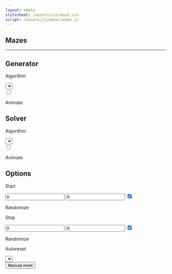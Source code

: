 ```yaml
---
layout: empty
stylesheet: /assets/css/maze.css
script: /assets/js/maze/index.js
---
```

<section class="main-wrapper">
	<div class="control-pane">
		<h1>Mazes</h1>
		<hr/>
		<div class="control-group">
			<h2 class="control-group-title">Generator</h2>
			<div class="control-row">
				<p>Algorithm</p>
				<select id="gen-selector"></select>
			</div>
			<div class="control-row">
				<input type="checkbox" id="gen-auto-animate" class="control-checkbox">
				<p>Animate</p>
			</div>
		</div>
		<div class="control-group">
			<h2 class="control-group-title">Solver</h2>
			<div class="control-row">
				<p>Algorithm</p>
				<select id="alg-selector"></select>
			</div>
			<div class="control-row">
				<input type="checkbox" id="alg-auto-animate" class="control-checkbox">
				<p>Animate</p>
			</div>
		</div>
		<div class="control-group">
			<h2 class="control-group-title">Options</h2>
			<div class="control-row">
				<p>Start</p>
				<input id="start-x" type="number" class="control-number" value="0">
				<input id="start-y" type="number" class="control-number" value="0">
				<input type="checkbox" id="start-rand" class="control-checkbox" checked="true">
				<p>Randomize</p>
			</div>
			<div class="control-row">
				<p>Stop</p>
				<input id="stop-x" type="number" class="control-number" value="0">
				<input id="stop-y" type="number" class="control-number" value="0">
				<input type="checkbox" id="stop-rand" class="control-checkbox" checked="true">
				<p>Randomize</p>
			</div>
			<div class="control-row">
				<p>Autoreset</p>
				<select id="auto-reset"></select>
			</div>
			<div class="control-row">
				<button id="reset" class="control-button">Manual reset</button>
			</div>
		</div>
	</div>
	<div class="canvas-wrapper">
		<canvas id="background-canvas"></canvas>
	</div>
</section>